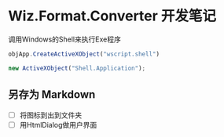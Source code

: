 # Wiz.Format.Converter 开发笔记

调用Windows的Shell来执行Exe程序

```JavaScript
objApp.CreateActiveXObject("wscript.shell")

new ActiveXObject("Shell.Application");
```

## 另存为 Markdown

- [ ] 将图标到出到文件夹
- [ ] 用HtmlDialog做用户界面
